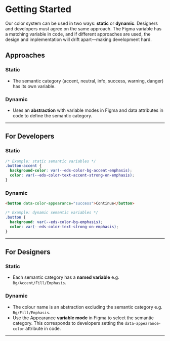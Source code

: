 # Getting Started

Our color system can be used in two ways: **static** or **dynamic**. Designers and developers must agree on the same approach. The Figma variable has a matching variable in code, and if different approaches are used, the design and implementation will drift apart—making development hard.

## Approaches

### Static

- The semantic category (accent, neutral, info, success, warning, danger) has its own variable.

### Dynamic

- Uses an **abstraction** with variable modes in Figma and data attributes in code to define the semantic category.

---

## For Developers

### Static

```css
/* Example: static semantic variables */
.button-accent {
  background-color: var(--eds-color-bg-accent-emphasis);
  color: var(--eds-color-text-accent-strong-on-emphasis);
}
```

### Dynamic

```html
<button data-color-appearance="success">Continue</button>
```

```css
/* Example: dynamic semantic variables */
.button {
  background: var(--eds-color-bg-emphasis);
  color: var(--eds-color-text-strong-on-emphasis);
}
```

---

## For Designers

### Static

- Each semantic category has a **named variable** e.g. `Bg/Accent/Fill/Emphasis`.

### Dynamic

- The colour name is an abstraction excluding the semantic category e.g. `Bg/Fill/Emphasis`.
- Use the Appearance **variable mode** in Figma to select the semantic category. This corresponds to developers setting the `data-appearance-color` attribute in code.

---
